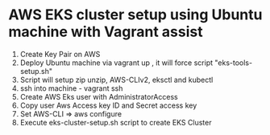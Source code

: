 # AWS EKS cluster setup using Ubuntu machine with Vagrant assist

1. Create Key Pair on AWS
2. Deploy Ubuntu machine via vagrant up , it will force script "eks-tools-setup.sh"
3. Script will setup zip unzip, AWS-CLIv2, eksctl and kubectl
4. ssh into machine - vagrant ssh
5. Create AWS Eks user with AdministratorAccess
6. Copy user Aws Access key ID and Secret access key
7. Set AWS-CLI => aws configure 
8. Execute eks-cluster-setup.sh script to create EKS Cluster
